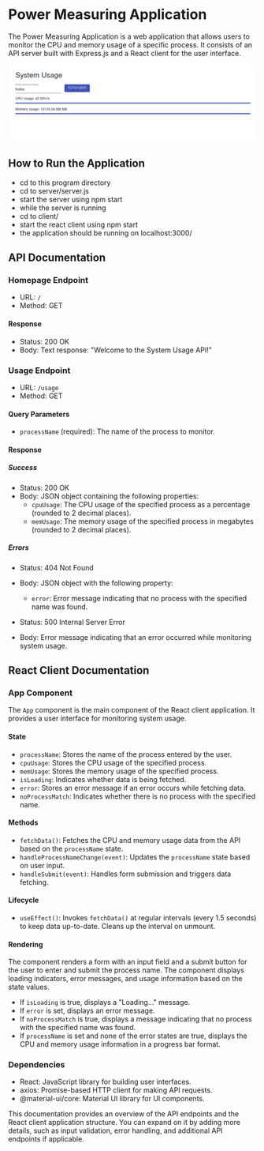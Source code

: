 # Power Measuring Application

The Power Measuring Application is a web application that allows users to monitor the CPU and memory usage of a specific process. It consists of an API server built with Express.js and a React client for the user interface.

<img src="./ImageReadme/UI.png" alt="UI Image">

## How to Run the Application

- cd to this program directory
- cd to server/server.js
- start the server using npm start
- while the server is running
- cd to client/
- start the react client using npm start
- the application should be running on localhost:3000/

## API Documentation

### Homepage Endpoint

- URL: `/`
- Method: GET

#### Response

- Status: 200 OK
- Body: Text response: "Welcome to the System Usage API!"

### Usage Endpoint

- URL: `/usage`
- Method: GET

#### Query Parameters

- `processName` (required): The name of the process to monitor.

#### Response

##### Success

- Status: 200 OK
- Body: JSON object containing the following properties:
  - `cpuUsage`: The CPU usage of the specified process as a percentage (rounded to 2 decimal places).
  - `memUsage`: The memory usage of the specified process in megabytes (rounded to 2 decimal places).

##### Errors

- Status: 404 Not Found
- Body: JSON object with the following property:

  - `error`: Error message indicating that no process with the specified name was found.

- Status: 500 Internal Server Error
- Body: Error message indicating that an error occurred while monitoring system usage.

## React Client Documentation

### App Component

The `App` component is the main component of the React client application. It provides a user interface for monitoring system usage.

#### State

- `processName`: Stores the name of the process entered by the user.
- `cpuUsage`: Stores the CPU usage of the specified process.
- `memUsage`: Stores the memory usage of the specified process.
- `isLoading`: Indicates whether data is being fetched.
- `error`: Stores an error message if an error occurs while fetching data.
- `noProcessMatch`: Indicates whether there is no process with the specified name.

#### Methods

- `fetchData()`: Fetches the CPU and memory usage data from the API based on the `processName` state.
- `handleProcessNameChange(event)`: Updates the `processName` state based on user input.
- `handleSubmit(event)`: Handles form submission and triggers data fetching.

#### Lifecycle

- `useEffect()`: Invokes `fetchData()` at regular intervals (every 1.5 seconds) to keep data up-to-date. Cleans up the interval on unmount.

#### Rendering

The component renders a form with an input field and a submit button for the user to enter and submit the process name. The component displays loading indicators, error messages, and usage information based on the state values.

- If `isLoading` is true, displays a "Loading..." message.
- If `error` is set, displays an error message.
- If `noProcessMatch` is true, displays a message indicating that no process with the specified name was found.
- If `processName` is set and none of the error states are true, displays the CPU and memory usage information in a progress bar format.

### Dependencies

- React: JavaScript library for building user interfaces.
- axios: Promise-based HTTP client for making API requests.
- @material-ui/core: Material UI library for UI components.

This documentation provides an overview of the API endpoints and the React client application structure. You can expand on it by adding more details, such as input validation, error handling, and additional API endpoints if applicable.
